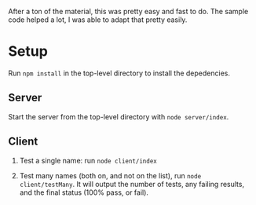 After a ton of the material, this was pretty easy and fast to do. The sample code helped a lot, I was able to adapt that pretty easily.

# Setup

Run `npm install` in the top-level directory to install the depedencies.

## Server

Start the server from the top-level directory with `node server/index`.

## Client

1. Test a single name: run `node client/index` 

2. Test many names (both on, and not on the list), run `node client/testMany`.  It will output the number of tests, any failing results, and the final status (100% pass, or fail).
